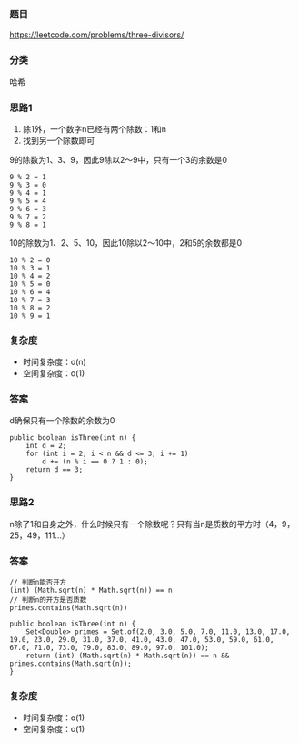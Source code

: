 ### 题目
https://leetcode.com/problems/three-divisors/

### 分类
哈希

### 思路1
1. 除1外，一个数字n已经有两个除数：1和n
2. 找到另一个除数即可

9的除数为1、3、9，因此9除以2～9中，只有一个3的余数是0
```
9 % 2 = 1
9 % 3 = 0
9 % 4 = 1
9 % 5 = 4
9 % 6 = 3
9 % 7 = 2
9 % 8 = 1
```

10的除数为1、2、5、10，因此10除以2～10中，2和5的余数都是0
```
10 % 2 = 0
10 % 3 = 1
10 % 4 = 2
10 % 5 = 0
10 % 6 = 4
10 % 7 = 3
10 % 8 = 2
10 % 9 = 1
```

### 复杂度
* 时间复杂度：o(n)
* 空间复杂度：o(1)

### 答案
d确保只有一个除数的余数为0
```
public boolean isThree(int n) {
    int d = 2;
    for (int i = 2; i < n && d <= 3; i += 1)
        d += (n % i == 0 ? 1 : 0);
    return d == 3;
}
```

### 思路2
n除了1和自身之外，什么时候只有一个除数呢？只有当n是质数的平方时（4，9，25，49，111...）

### 答案
```
// 判断n能否开方
(int) (Math.sqrt(n) * Math.sqrt(n)) == n
// 判断n的开方是否质数
primes.contains(Math.sqrt(n))
```
```
public boolean isThree(int n) {
    Set<Double> primes = Set.of(2.0, 3.0, 5.0, 7.0, 11.0, 13.0, 17.0, 19.0, 23.0, 29.0, 31.0, 37.0, 41.0, 43.0, 47.0, 53.0, 59.0, 61.0, 67.0, 71.0, 73.0, 79.0, 83.0, 89.0, 97.0, 101.0);
    return (int) (Math.sqrt(n) * Math.sqrt(n)) == n && primes.contains(Math.sqrt(n));
}
```

### 复杂度
* 时间复杂度：o(1)
* 空间复杂度：o(1)